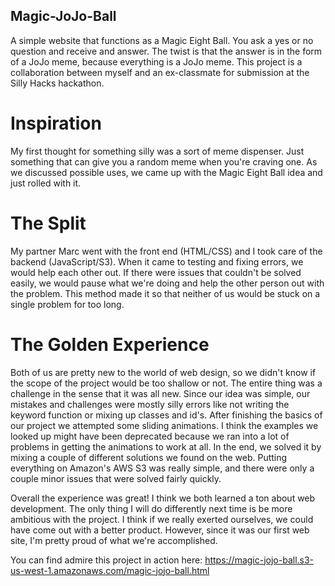## Magic-JoJo-Ball
A simple website that functions as a Magic Eight Ball. You ask a yes or no question and receive and answer. The twist is that the answer is in the form of a JoJo meme, because everything is a JoJo meme.
This project is a collaboration between myself and an ex-classmate for submission at the Silly Hacks hackathon.

# **Inspiration**
My first thought for something silly was a sort of meme dispenser. Just something that can give you a random meme when you're craving one. As we discussed possible uses, we came up with the Magic Eight Ball idea and just rolled with it.

# **The Split**
My partner Marc went with the front end (HTML/CSS) and I took care of the backend (JavaScript/S3). When it came to testing and fixing errors, we would help each other out. If there were issues that couldn't be solved easily, we would pause what we're doing and help the other person out with the problem. This method made it so that neither of us would be stuck on a single problem for too long.

# **The Golden Experience**
Both of us are pretty new to the world of web design, so we didn't know if the scope of the project would be too shallow or not. The entire thing was a challenge in the sense that it was all new. Since our idea was simple, our mistakes and challenges were mostly silly errors like not writing the keyword function or mixing up classes and id's. After finishing the basics of our project we attempted some sliding animations. I think the examples we looked up might have been deprecated because we ran into a lot of problems in getting the animations to work at all. In the end, we solved it by mixing a couple of different solutions we found on the web. Putting everything on Amazon's AWS S3 was really simple, and there were only a couple minor issues that were solved fairly quickly.

Overall the experience was great! I think we both learned a ton about web development. The only thing I will do differently next time is be more ambitious with the project. I think if we really exerted ourselves, we could have come out with a better product. However, since it was our first web site, I'm pretty proud of what we're accomplished.

You can find admire this project in action here: https://magic-jojo-ball.s3-us-west-1.amazonaws.com/magic-jojo-ball.html
